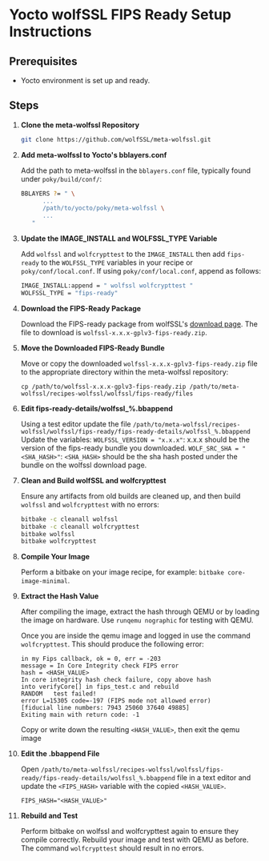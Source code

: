 # Yocto wolfSSL FIPS Ready Setup Instructions

## Prerequisites

- Yocto environment is set up and ready.

## Steps

1. **Clone the meta-wolfssl Repository**

   ```bash
   git clone https://github.com/wolfSSL/meta-wolfssl.git
   ```

2. **Add meta-wolfssl to Yocto's bblayers.conf**

   Add the path to meta-wolfssl in the `bblayers.conf` file, typically found under `poky/build/conf/`:
   ```bash
   BBLAYERS ?= " \
         ...
         /path/to/yocto/poky/meta-wolfssl \
         ...
      "
   ```

3. **Update the IMAGE_INSTALL and WOLFSSL_TYPE Variable**

   Add `wolfssl` and `wolfcrypttest` to the `IMAGE_INSTALL` then add `fips-ready` to the `WOLFSSL_TYPE` variables in your recipe or `poky/conf/local.conf`. If using `poky/conf/local.conf`, append as follows:
   ```bash
   IMAGE_INSTALL:append = " wolfssl wolfcrypttest "
   WOLFSSL_TYPE = "fips-ready"
   ```

4. **Download the FIPS-Ready Package**

   Download the FIPS-ready package from wolfSSL's [download page](https://www.wolfssl.com/download/). The file to download is `wolfssl-x.x.x-gplv3-fips-ready.zip`.

5. **Move the Downloaded FIPS-Ready Bundle**

   Move or copy the downloaded `wolfssl-x.x.x-gplv3-fips-ready.zip` file to the appropriate directory within the meta-wolfssl repository:
   ```
   cp /path/to/wolfssl-x.x.x-gplv3-fips-ready.zip /path/to/meta-wolfssl/recipes-wolfssl/wolfssl/fips-ready/files
   ```

6. **Edit fips-ready-details/wolfssl_%.bbappend**

    Using a test editor update the file `/path/to/meta-wolfssl/recipes-wolfssl/wolfssl/fips-ready/fips-ready-details/wolfssl_%.bbappend`
    Update the variables:
    `WOLFSSL_VERSION = "x.x.x"`: x.x.x should be the version of the fips-ready bundle you downloaded. 
    `WOLF_SRC_SHA = "<SHA_HASH>"`: `<SHA_HASH>` should be the sha hash posted under the bundle on the wolfssl download page.

7. **Clean and Build wolfSSL and wolfcrypttest**

   Ensure any artifacts from old builds are cleaned up, and then build `wolfssl` and `wolfcrypttest` with no errors:
   ```bash
   bitbake -c cleanall wolfssl
   bitbake -c cleanall wolfcrypttest
   bitbake wolfssl
   bitbake wolfcrypttest
   ```

8. **Compile Your Image**

   Perform a bitbake on your image recipe, for example: `bitbake core-image-minimal`.

9. **Extract the Hash Value**

    After compiling the image, extract the hash through QEMU or by loading the image on hardware. Use `runqemu nographic` for testing with QEMU.

    Once you are inside the qemu image and logged in use the command `wolfcrypttest`. This should produce the following error:

    ```
    in my Fips callback, ok = 0, err = -203
    message = In Core Integrity check FIPS error
    hash = <HASH_VALUE>
    In core integrity hash check failure, copy above hash
    into verifyCore[] in fips_test.c and rebuild
    RANDOM   test failed!
    error L=15305 code=-197 (FIPS mode not allowed error)
    [fiducial line numbers: 7943 25060 37640 49885]
    Exiting main with return code: -1
    ```

    Copy or write down the resulting `<HASH_VALUE>`, then exit the qemu image

10. **Edit the .bbappend File**

    Open  `/path/to/meta-wolfssl/recipes-wolfssl/wolfssl/fips-ready/fips-ready-details/wolfssl_%.bbappend` file in a text editor and update the `<FIPS_HASH>` variable with the copied `<HASH_VALUE>`.

    `FIPS_HASH="<HASH_VALUE>"`

11. **Rebuild and Test**

    Perform bitbake on wolfssl and wolfcrypttest again to ensure they compile correctly. Rebuild your image and test with QEMU as before. The command `wolfcrypttest` should result in no errors.

